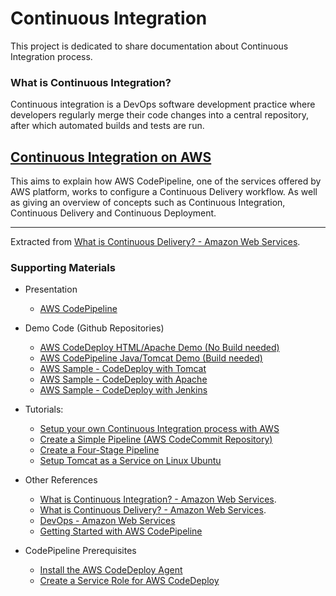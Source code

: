 # Continuous Integration

This project is dedicated to share documentation about Continuous Integration process.

### What is Continuous Integration?
Continuous integration is a DevOps software development practice where developers regularly merge their code changes into a central repository, after which automated builds and tests are run.

## [Continuous Integration on AWS](ContinuousIntegrationSetup.md)

This aims to explain how AWS CodePipeline, one of the services offered by AWS platform, works to configure a Continuous Delivery workflow. As well as giving an overview of concepts such as Continuous Integration, Continuous Delivery and Continuous Deployment.

----
Extracted from [What is Continuous Delivery? - Amazon Web Services](https://aws.amazon.com/devops/continuous-delivery/).

### Supporting Materials

* Presentation
  - [AWS CodePipeline](aws/docs/AWSCodePipelinePresentation.pdf)
* Demo Code (Github Repositories)
  - [AWS CodeDeploy HTML/Apache Demo (No Build needed) ](https://github.com/yperea/aws-codedeploy-sample)
  - [AWS CodePipeline Java/Tomcat Demo (Build needed)](https://github.com/yperea/aws-codedepipeline-sample-tomcat)
  - [AWS Sample - CodeDeploy with Tomcat](https://github.com/aws-samples/aws-codedeploy-sample-tomcat)
  - [AWS Sample - CodeDeploy with Apache](https://github.com/aws-samples/aws-codedeploy-samples)
  - [AWS Sample - CodeDeploy with Jenkins](https://github.com/awslabs/aws-codepipeline-jenkins-aws-codedeploy_linux)
* Tutorials:
  - [Setup your own Continuous Integration process with AWS](https://github.com/yperea/continuous-integration/blob/master/ContinuousIntegrationSetup.md)
  - [Create a Simple Pipeline (AWS CodeCommit Repository)](https://docs.aws.amazon.com/codepipeline/latest/userguide/tutorials-simple-codecommit.html#codecommit-add-code)
  - [Create a Four-Stage Pipeline](https://docs.aws.amazon.com/codepipeline/latest/userguide/tutorials-four-stage-pipeline.html#tutorials-four-stage-pipeline-prerequisites-jenkins-iam-role)
  - [Setup Tomcat as a Service on Linux Ubuntu](tomcat/TomcatService.md)

* Other References
  - [What is Continuous Integration? - Amazon Web Services](https://aws.amazon.com/devops/continuous-integration/).
  - [What is Continuous Delivery? - Amazon Web Services](https://aws.amazon.com/devops/continuous-delivery/).
  - [DevOps - Amazon Web Services](https://aws.amazon.com/devops/)
  - [Getting Started with AWS CodePipeline](https://docs.aws.amazon.com/codepipeline/latest/userguide/getting-started-codepipeline.html)

* CodePipeline Prerequisites
  - [Install the AWS CodeDeploy Agent](https://docs.aws.amazon.com/codedeploy/latest/userguide/codedeploy-agent-operations.html#how-to-run-agent-install-linux)
  - [Create a Service Role for AWS CodeDeploy](https://docs.aws.amazon.com/codedeploy/latest/userguide/getting-started-codedeploy.html)

